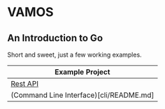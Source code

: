 # VAMOS
## An Introduction to Go

Short and sweet, just a few working examples.

| Example Project                         |
| --------------------------------------- |
| [Rest API](rest-api/README.md)          |
| (Command Line Interface)[cli/README.md] |